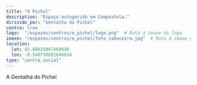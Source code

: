```yaml
---
title: "O Pichel"
description: "Espaço autogerido em Compostela."
dirixido_por: "Gentalha do Pichel"
centro: true
logo:  "/espazos/centros/o_pichel/logo.png"  # Ruta á imaxe do logo
imaxe: "/espazos/centros/o_pichel/foto_cabeceira.jpg"  # Ruta á imaxe de fondo
location:
  lat: 42.88625047468636
  lon: -8.540730891640834
type: "centro_social"
---
```


A Gentalha do Pichel
